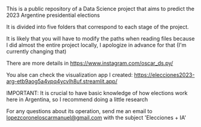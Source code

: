 This is a public repository of a Data Science project that aims to predict the 2023 Argentine presidential elections

It is divided into five folders that correspond to each stage of the project.

It is likely that you will have to modify the paths when reading files because I did almost the entire project locally, I apologize in advance for that (I'm currently changing that)

There are more details in https://www.instagram.com/oscar_ds.py/

You alse can check the visualization app I created: https://elecciones2023-arg-etb9aog5a4vpq4ycvlh8uf.streamlit.app/

IMPORTANT: It is crucial to have basic knowledge of how elections work here in Argentina, so I recommend doing a little research

For any questions about its operation, send me an email to lopezcoroneloscarmanuel@gmail.com with the subject 'Elecciones + IA'
